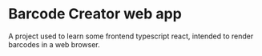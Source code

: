 # Barcode Creator web app

A project used to learn some frontend typescript react, intended to render barcodes in a web browser.
